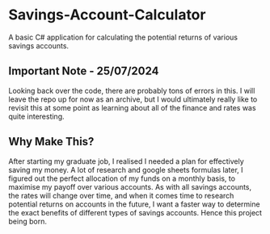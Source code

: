 # Savings-Account-Calculator
A basic C# application for calculating the potential returns of various savings accounts.

## Important Note - 25/07/2024
Looking back over the code, there are probably tons of errors in this. I will leave the repo up for now as an archive, but I would ultimately really like to revisit this at some point as learning about all of the finance and rates was quite interesting.

## Why Make This?
After starting my graduate job, I realised I needed a plan for effectively saving my money. A lot of research and google sheets formulas later,
I figured out the perfect allocation of my funds on a monthly basis, to maximise my payoff over various accounts. As with all savings accounts, the rates will change over time, and when it comes time
to research potential returns on accounts in the future, I want a faster way to determine the exact benefits of different types of savings accounts. Hence
this project being born.
